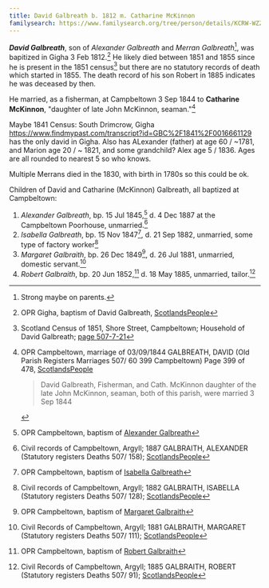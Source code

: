 ```yaml
---
title: David Galbreath b. 1812 m. Catharine McKinnon
familysearch: https://www.familysearch.org/tree/person/details/KCRW-WZZ
---
```

***David Galbreath***, son of *Alexander Galbreath* and *Merran Galbreath*[^maybe], was bapitized in Gigha 3 Feb 1812.[^birth] He likely died between 1851 and 1855 since he is present in the 1851 census[^census1851] but there are no statutory records of death which started in 1855.  The death record of his son Robert in 1885 indicates he was deceased by then.

He married, as a fisherman, at Campbeltown 3 Sep 1844 to **Catharine McKinnon**, "daughter of late John McKinnon, seaman."[^marriage]

Maybe 1841 Census: South Drimcrow, Gigha https://www.findmypast.com/transcript?id=GBC%2F1841%2F0016661129  has the only david in Gigha.  Also has ALexander (father) at age 60 / ~1781, and Marion age 20 / ~ 1821, and some grandchild? Alex age 5 / 1836.   Ages are all rounded to nearest 5 so who knows.

Multiple Merrans died in the 1830, with birth in 1780s so this could be ok.


Children of David and Catharine (McKinnon) Galbreath, all baptized at Campbeltown:

1. *Alexander Galbreath*, bp. 15 Jul 1845,[^alexander-birth] d. 4 Dec 1887 at the Campbeltown Poorhouse, unmarried.[^alexander-death]
2. *Isabella Galbreath*, bp. 15 Nov 1847[^isabella-birth], d. 21 Sep 1882, unmarried, some type of factory worker[^isabella-death]
3. *Margaret Galbraith*, bp. 26 Dec 1849[^margaret-birth], d. 26 Jul 1881, unmarried, domestic servant.[^margaret-death]
4. *Robert Galbraith*, bp. 20 Jun 1852,[^robert-birth] d. 18 May 1885, unmarried, tailor.[^robert-death]

[^maybe]: Strong maybe on parents.

[^birth]: OPR Gigha, baptism of David Galbreath, [ScotlandsPeople](https://www.scotlandspeople.gov.uk/record-results?search_type=people&event=%28B%20OR%20C%20OR%20S%29&record_type%5B0%5D=opr_births&church_type=Old%20Parish%20Registers&dl_cat=church&dl_rec=church-births-baptisms&surname=galbreath&surname_so=fuzzy&forename=david&forename_so=starts&sex=M&from_year=1810&to_year=1812&parent_names_so=exact&parent_name_two_so=exact&county=ARGYLL&record=Church%20of%20Scotland%20%28old%20parish%20registers%29%20Roman%20Catholic%20Church%20Other%20churches)

[^marriage]: OPR Campbeltown, marriage of 03/09/1844 GALBREATH, DAVID (Old Parish Registers Marriages 507/ 60 399 Campbeltown) Page 399 of 478, [ScotlandsPeople](https://www.scotlandspeople.gov.uk/view-image/nrs_opr_records/9530949?image=399)
    > David Galbreath, Fisherman, and Cath. McKinnon
    > daughter of the late John McKinnon, seaman,
    > both of this parish, were married 3 Sep 1844
    
    
[^census1851]: Scotland Census of 1851, Shore Street, Campbeltown; Household of David Galbreath; [page 507-7-21](/sources/scotland-census-1851-campbeltown.md#507-7-21)

[^alexander-birth]: OPR Campbeltown, baptism of [Alexander Galbreath](/sources/opr-campbeltown-births.md#1845-07-15-alexander-galbreath)

[^alexander-death]: Civil records of Campbeltown, Argyll; 1887 GALBRAITH, ALEXANDER (Statutory registers Deaths 507/ 158); [ScotlandsPeople](https://www.scotlandspeople.gov.uk/view-image/nrs_stat_deaths/2882348)

[^isabella-birth]: OPR Campbeltown, baptism of [Isabella Galbreath](/sources/opr-campbeltown-births.md#1847-11-15-isabella-galbreath)

[^isabella-death]: Civil records of Campbeltown, Argyll; 1882 GALBRAITH, ISABELLA (Statutory registers Deaths 507/ 128); [ScotlandsPeople](https://www.scotlandspeople.gov.uk/view-image/nrs_stat_deaths/2514575)

[^margaret-birth]: OPR Campbeltown, baptism of [Margaret Galbraith](/sources/opr-campbeltown-births.md#1849-12-26-margaret-galbraith)

[^margaret-death]: Civil Records of Campbeltown, Argyll; 1881 GALBRAITH, MARGARET (Statutory registers Deaths 507/ 111); [ScotlandsPeople](https://www.scotlandspeople.gov.uk/view-image/nrs_stat_deaths/2360572)

[^robert-birth]: OPR Campbeltown, baptism of [Robert Galbraith](/sources/opr-campbeltown-births.md#1852-06-29-robert-galbraith)

[^robert-death]: Civil Records of Campbeltown, Argyll; 1885 GALBRAITH, ROBERT (Statutory registers Deaths 507/ 91); [ScotlandsPeople](https://www.scotlandspeople.gov.uk/view-image/nrs_stat_deaths/2724218)
